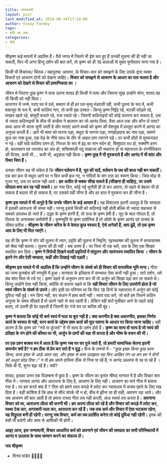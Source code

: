 ```yaml
---
title: जन्माष्टमी
layout: post
last_modified_at: 2019-08-24T17:24:00
author: Vinay Pandey
tags:
- शनि का सच
categories:
- दीर्घ
---
```

श्रीकृष्ण कई मायनों में अप्रतिम हैं। वैसे जगत में जितने भी ईश रूप हुए हैं उनकी तुलना की ही नही जा सकती, फिर भी अगर हिन्दू दर्शन की बात करें, तो कृष्ण को ही 16 कलाओं से युक्त पूर्णावतार माना गया है। 

किसी भी विचारक/ चिंतक / महापुरुष/ अवतार, के विचार-सार को समझने के लिए उसके द्वारा व्यक्त विचारों एवं आचरण दोनों को देखना चाहिए।  **विचार को समझने से आचरण के आधार का पता चलता है और आचरण को देखने से विचार की प्रामाणिकता का ।**  

जीवन मे जितना दुख कृष्ण ने पाया उतना शायद ही किसी ने पाया और जितना सुख उन्होंने भोगा, शायद वह भी किसी को नही मिला।  
कारागार में जन्मे, पराए घर मे पले, बचपन से ही हर पल मृत्यु मंडराती रही, कभी पूतना के रूप में, कभी बकासुर के रूप में, कभी कालिय नाग, तो कभी वृक्ष उरबल। किन्तु कृष्ण निर्द्वंद रहे, मटकी फोड़ते रहे, माखन खाते रहे, बांसुरी बजाते रहे, रास रचाते रहे। जितनी कठिनाइयों की कोई कल्पना कर सकता है, उस से ज्यादा कठिनाइयों के बीच भी कन्हैया ने बालपन का जो आनंद लिया, वैसा आज तक और कौन ले पाया?  कथा आज भी सरस सुनी जाती है और माताएं अपने बच्चों को कृष्ण की वेशभूषा में प्रस्तुत करने में आनंद का अनुभव करती हैं। 
आगे भी मामा को मारना पड़ा, मथुरा से भागना पड़ा, रणछोड़दास का नाम पड़ा, सामने कुल का नाश हुआ, एक पेड़ के नीचे व्याध के तीर से आहत प्राण त्यागने पड़े। पर कभी होंठों से मुस्कराहट न गई। 
वहीं चाहे कालिय दमन हो, गिरधर के रूप में इंद्र का मान मर्दन हो, शिशुपाल वध हो, रुक्मणि हरण हो, कालयवन एवं जरासंध का अंत हो, शक्तिशाली यदु साम्राज्य की स्थापना हो या महाभारत के रणनीतिकार की विजय, कभी भी.... कभी भी, अट्टहास नही किया। **कृष्ण दुख में भी मुस्कराते हैं और आनंद में भी शांत और स्थिर चित्त हैं।**

 उनका जीवन यह भी संकेत है कि **जीवन वर्तमान में है, भूत की यादें, वर्तमान के पथ की बाधा नही बन सकतीं।** एक बार ब्रज से मथुरा आने पर न फिर कभी ब्रज गए, न गोपियों के संग रास का स्मरण किया। जिस मोड़ से गुजर गए, उस पर वापस नही आये। **हम अतीत से सबक सीख सकते हैं (सीखना ही चाहिए), पर उसमे घोंसला बना कर रह नही सकते।** हर नया दिन, कोई नई चुनौती ही ले कर आएगा, वो पहले से बेहतर भी हो सकता है बदतर भी हो सकता है, पर उसको वहीं जीना है और हर हाल में मुस्करा कर ही जीना है। 

**कृष्ण इस मामले में भी अनूठे है कि उनके जीवन के कई आयाम हैं।** यह विशालता इतनी अदभुद है कि समग्रता में इसकी आराधना भी संभव नही। परन्तु इससे किसी को कठिनाई नही होती बल्कि वो ज्यादा सहजता से सबको उपलब्ध हो जाते हैं। उद्धव के कृष्ण ज्ञानी हैं, तो राधा के कृष्ण प्रेमी हैं। सूर के बाल गोपाल हैं, तो तिलक के अनासक्त कर्मयोगी हैं।  कृष्णमूर्ति के कृष्ण दार्शनिक हैं तो ओशो के कृष्ण आनंद एवं उत्सव के जीवंत प्रतीक। **श्रीकृष्ण के जीवन चरित्र के ये केवल कुछ स्वरूप है, ऐसे अनेकों हैं, आप ढूंढें, तो एक कृष्ण आप के लिए भी मिल जाएंगे।**

यह भी कि कृष्ण ने भोग की तुलना में त्याग, प्रवृति की तुलना में निवृत्ति, गृहस्थाश्रम की तुलना में सन्यासाश्रम को श्रेष्ठ नही बताया। तुलना की ही नही। सब उत्तम हैं। पर जिस भी राह चलें, उस के लिए एक शिखर स्थापित कर दिया। **कृष्ण ने विरोधी दिखने वाली प्रवृतियों में संतुलन और सामंजस्य स्थापित किया । जीवन के इतने रंग और ऐसी समग्रता,  कहीं और दिखाई नही पड़ती।**

**श्रीकृष्ण इस मामले में भी अप्रतिम हैं कि उन्होंने जीवन के संघर्ष को ही विचार की वास्तविक भूमि माना।** गीता का जन्म कुरुक्षेत्र की रणभूमि में हुआ। मानवता के इतिहास में सम्भवतः ऐसा कभी नही हुआ। सारे दर्शन, धर्म ग्रंथ शांत चित्त से रचे गए। कृष्ण पहले से अनुमान लगा कर भी तो अर्जुन को सिखा पढ़ा कर ला सकते थे। किन्तु उन्होंने ऐसा नही किया, क्योंकि वो बताना चहते थे कि **वही विचार जीवन के लिए उपयोगी होता है जो स्वयं जीवन के संघर्ष से उपजे।** और इसी का परिणाम था कि फिर 18 दिनों के महाभारत में अर्जुन को कोई दुविधा नही हुई। मन डिगा नही, शर संधान में हाथ कापें नही। स्वयं याद करें, जो बातें हम जितने कठिन अनुभव के समय सीखते हैं वो उतने गहरे से याद रहती हैं। लेकिन वही बातें मुसीबत आने के पहले कोई बताए, तो उतनी ही देर ठहरती हैं जितनी देर गंजे सर पर बारिश की बूंद।

**कृष्ण ने बताया कि कोई भी कर्म स्वयं में भला या बुरा नही है।  क्या करणीय है क्या अकरणीय, इसका निर्णय कार्य के स्वरूप से नही, वरन कार्य के उद्देश्य एवम कर्ता की मूल भावना के आधार पर किया जाना चाहिए।** यही कारण है कि कृष्ण को "नरो वा कुंजरो" में भी सत्य के दर्शन होते हैं। **कृष्ण का सत्य वो सत्य है जो स्वयं की प्रतिज्ञा के भंग होने की कीमत पर भी, अर्जुन के प्राणों की रक्षा भी करता है और भीष्म के वचन की भी।**

**पर एक प्रश्न बरबस मन में आता है कि कृष्ण जब घर घर पूजे जाते हैं, तो हमारी सामाजिक चेतना इतनी कमजोर क्यों है? न हम ठीक से प्रेम कर पाते हैं न युद्ध।**
फैज के लफ्जो में -
*"कुछ इश्क़ किया कुछ काम किया,*
*काम इश्क़ के आड़े आता रहा,*
*और इश्क़ से काम उलझता रहा*
*फिर आख़िर तंग आ कर हम ने*
*दोनों को अधूरा छोड़ दिया।"*
न तो हम अपने दायित्व ठीक से निभा पा रहें हैं, न आनंद उल्लास से रह पा रहें हैं । सिर्फ बी पी, शुगर बढ़ा रहें हैं। क्यों? 

शायद, इसका उत्तर एक विडम्बना में छुपा है। कृष्ण के जीवन का वृतांत श्रीमद भागवत में है और विचार सार गीता में। भागवत आनंद और आराधना के लिए है, आचरण के लिए नही। आचरण का मार्ग गीता में बताया गया है। 
पर हम करते क्या हैं ? गीता को हमने लाल कपड़े में लपेट कर न्यायालय में कसम खाने के लिए रख दिया है। बड़ी कोशिश है कि हाथ से सीधे संपर्क भी न हो, बीच मे झीना सा ही सही, आवरण रहा आये। और जब आचरण की बात आती है तो हमारा रास्ता गीता तय नही करती, अंधा स्वार्थ तय करता है। **अपनाना विचार को था, आराधना लीला की करनी थी। हम अपना लीला को रहें है और विचार को कपड़े में लपेट कर, मथ्था टेक कर, अगरबत्ती जला कर, आराधना कर रहें हैं।   जब तक कर्म और विचार में ऐसा भटकाव रहेगा, यह विद्रूपता बनी ही रहेगी। परन्तु जब विचार, कर्म का पथ प्रदर्शित करेगा तो कोई दुविधा नही रहेगी।** इश्क की बंसी भी बजेगी और काम से आशिकी भी होगी।

**आइए आज, इस जन्माष्टमी, विचार आधारित कर्म को अपनाने एवं जीवन की समग्रता का सभी परिस्थितयों में आनंद व उल्लास के साथ सम्मान करने का संकल्प लें।**

**जय श्रीकृष्ण**

- विनय पांडेय
🙏🌷🌷🙏


